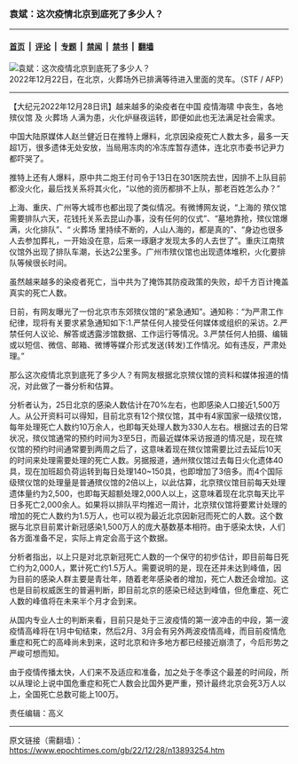 ### 袁斌：这次疫情北京到底死了多少人？

---

#### [首页](../../../..?n13893254) &nbsp;|&nbsp; [评论](../../../../../epoch-comment?n13893254) &nbsp;|&nbsp; [专题](../../../../../epoch-special?n13893254) &nbsp;|&nbsp; [禁闻](../../../../../epoch-news?n13893254) &nbsp;|&nbsp; [禁书](../../../../../books?n13893254) &nbsp;|&nbsp; [翻墙](https://github.com/gfw-breaker/nogfw/blob/master/README.md?n13893254)


<div><img alt="袁斌：这次疫情北京到底死了多少人？" class="attachment-djy_600_400 size-djy_600_400 wp-post-image" src="https://i.epochtimes.com/assets/uploads/2022/12/id13891789-000_334Z23N@1200x1200-600x400.jpeg"/>
<div class="caption">
 2022年12月22日，在北京，火葬场外已排满等待进入里面的灵车。（STF / AFP）
</div></div><hr/><div class="post_content" id="artbody" itemprop="articleBody">
 <!-- article content begin -->
 <p>
  【大纪元2022年12月28日讯】越来越多的染疫者在中国
  <ok href="https://www.epochtimes.com/gb/tag/%E7%96%AB%E6%83%85%E6%B5%B7%E5%95%B8.html">
   疫情海啸
  </ok>
  中丧生，各地
  <ok href="https://www.epochtimes.com/gb/tag/%E6%AE%A1%E4%BB%AA%E9%A6%86.html">
   殡仪馆
  </ok>
  及
  <ok href="https://www.epochtimes.com/gb/tag/%E7%81%AB%E8%91%AC%E5%9C%BA.html">
   火葬场
  </ok>
  人满为患，火化炉昼夜运转，即便如此也无法满足社会需求。
 </p>
 <p>
  中国大陆原媒体人赵兰健近日在推特上爆料，北京因染疫死亡人数太多，最多一天超1万，很多遗体无处安放，当局用冻肉的冷冻库暂存遗体，连北京市委书记尹力都吓哭了。
 </p>
 <p>
  推特上还有人爆料，原中共二炮王付司令于13日在301医院去世，因排不上队目前都没火化，最后找关系将其火化，“以他的资历都排不上队，那老百姓怎么办？”
 </p>
 <p>
  上海、重庆、广州等大城市也都出现了类似情况。有微博网友说，“上海的
  <ok href="https://www.epochtimes.com/gb/tag/%E6%AE%A1%E4%BB%AA%E9%A6%86.html">
   殡仪馆
  </ok>
  需要排队六天，花钱托关系去昆山办事，没有任何的仪式”、“墓地靠抢，殡仪馆爆满，火化排队”、“
  <ok href="https://www.epochtimes.com/gb/tag/%E7%81%AB%E8%91%AC%E5%9C%BA.html">
   火葬场
  </ok>
  里持续不断的，人山人海的，都是真的”、“身边也很多人去参加葬礼，一开始没在意，后来一琢磨才发现太多的人去世了”。重庆江南殡仪馆外出现了排队车潮，长达2公里多。广州市殡仪馆也出现遗体堆积，火化要排队等候很长时间。
 </p>
 <p>
  虽然越来越多的染疫者死亡，当中共为了掩饰其防疫政策的失败，却千方百计掩盖真实的死亡人数。
 </p>
 <p>
  日前，有网友曝光了一份北京市东郊殡仪馆的“紧急通知”。通知称：“为严肃工作纪律，现将有关要求紧急通知如下:1.严禁任何人接受任何媒体或组织的采访。2.严禁任何人议论、解答或透露涉馆数据、工作运行等情况。3.严禁任何人拍摄、编辑或以短信、微信、邮箱、微博等媒介形式发送(转发)工作情况。如有违反，严肃处理。”
 </p>
 <p>
  那么这次疫情北京到底死了多少人？有网友根据北京殡仪馆的资料和媒体报道的情况，对此做了一番分析和估算。
 </p>
 <p>
  分析者认为，25日北京的感染人数估计在70%左右，也即感染人口接近1,500万人。从公开资料可以得知，目前北京有12个殡仪馆，其中有4家国家一级殡仪馆，每年处理死亡人数约10万余人，也即每天处理人数为330人左右。根据过去的日常状况，殡仪馆通常的预约时间为3至5日，而最近媒体采访报道的情况是，现在殡仪馆的预约时间通常要到两周之后了，这意味着现在殡仪馆需要比过去延后10天的时间来处理需要处理的死亡人数。另据报道，通州殡仪馆过去每日火化遗体40具，现在加班超负荷运转到每日处理140~150具，也即增加了3倍多。而4个国际级殡仪馆的处理量是普通殡仪馆的2倍以上，以此估算，北京殡仪馆目前每天处理遗体量约为2,500，也即每天超额处理2,000人以上，这意味着现在北京每天比平日多死亡2,000余人。如果将以排队平均推迟一周计，北京殡仪馆将要累计处理的增加的死亡人数约为1.5万人，也可以视为最近北京因新冠而死亡的人数。这个数据与北京目前累计新冠感染1,500万人的庞大基数基本相符。由于感染太快，人们各方面准备不足，实际上肯定会高于这个数据。
 </p>
 <p>
  分析者指出，以上只是对北京新冠死亡人数的一个保守的初步估计，即目前每日死亡约为2,000人，累计死亡约1.5万人。需要说明的是，现在还并未达到峰值，因为目前的感染人群主要是青壮年，随着老年感染者的增加，死亡人数还会增加。这也是目前权威医生的普遍判断，即目前北京的感染已经达到峰值，但危重症、死亡人数的峰值将在未来半个月才会到来。
 </p>
 <p>
  从国内专业人士的判断来看，目前只是处于三波疫情的第一波冲击的中段，第一波疫情高峰将在1月中旬结束，然后2月、3月会有另外两波疫情高峰，而目前疫情危重症和死亡的高峰尚未到来，这时北京和许多地方都已经接近崩溃了，今后形势之严峻可想而知。
 </p>
 <p>
  由于疫情传播太快，人们来不及适应和准备，加之处于冬季这个最差的时间段，所以从理论上说中国危重症和死亡人数会比国外更严重，预计最终北京会死3万人以上，全国死亡总数可能上100万。
 </p>
 <p>
  责任编辑：高义
 </p>
 <!-- article content end -->
 <div id="below_article_ad">
 </div>
</div>


---

原文链接（需翻墙）：https://www.epochtimes.com/gb/22/12/28/n13893254.htm